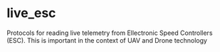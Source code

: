 # live_esc
Protocols for reading live telemetry from Ellectronic Speed Controllers (ESC). This is important in the context of UAV and Drone technology
